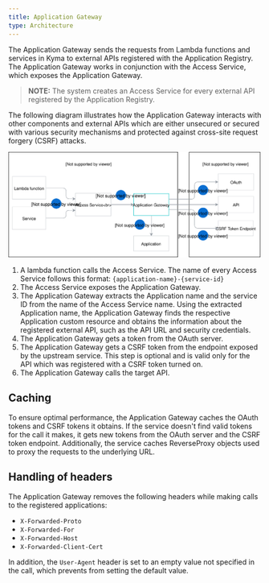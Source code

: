 ```yaml
---
title: Application Gateway
type: Architecture
---
```


The Application Gateway sends the requests from Lambda functions and services in Kyma to external APIs registered with the Application Registry. The Application Gateway works in conjunction with the Access Service, which exposes the Application Gateway.

>**NOTE:** The system creates an Access Service for every external API registered by the Application Registry.

The following diagram illustrates how the Application Gateway interacts with other components and external APIs
which are either unsecured or secured with various security mechanisms and protected against cross-site request forgery (CSRF) attacks.

![Application Gateway Diagram](./assets/003-architecture-proxy-service.svg)

1. A lambda function calls the Access Service. The name of every Access Service follows this format: `{application-name}-{service-id}`
2. The Access Service exposes the Application Gateway.
3. The Application Gateway extracts the Application name and the service ID from the name of the Access Service name. Using the extracted Application name, the Application Gateway finds the respective Application custom resource and obtains the information about the registered external API, such as the API URL and security credentials.
4. The Application Gateway gets a token from the OAuth server.
5. The Application Gateway gets a CSRF token from the endpoint exposed by the upstream service. This step is optional and is valid only for the API which was registered with a CSRF token turned on.
6. The Application Gateway calls the target API.

## Caching

To ensure optimal performance, the Application Gateway caches the OAuth tokens and CSRF tokens it obtains. If the service doesn't find valid tokens for the call it makes, it gets new tokens from the OAuth server and the CSRF token endpoint.
Additionally, the service caches ReverseProxy objects used to proxy the requests to the underlying URL.

## Handling of headers

The Application Gateway removes the following headers while making calls to the registered applications:

- `X-Forwarded-Proto`
- `X-Forwarded-For`
- `X-Forwarded-Host`
- `X-Forwarded-Client-Cert`

In addition, the `User-Agent` header is set to an empty value not specified in the call, which prevents from setting the default value.
